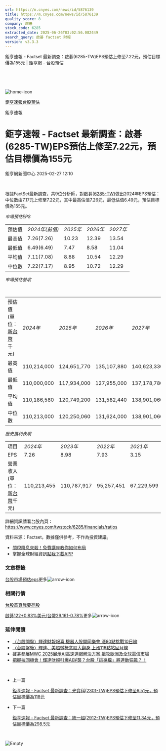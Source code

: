 ```yaml
---
url: https://m.cnyes.com/news/id/5876139
title: https://m.cnyes.com/news/id/5876139
quality_score: 8
company: 啟碁
stock_code: 6285
extracted_date: 2025-06-26T03:02:56.082449
search_query: 啟碁 factset 財報
version: v3.3.3
---
```


鉅亨速報 - Factset 最新調查：啟碁(6285-TW)EPS預估上修至7.22元，預估目標價為155元 | 鉅亨網 - 台股預估

‌

‌

![home-icon](/assets/icons/breadCrumb/symbol-icon-home.svg)

[鉅亨速報](/news/cat/anue_live)[台股預估](/news/cat/tw_forecast)

鉅亨速報

# 鉅亨速報 - Factset 最新調查：啟碁(6285-TW)EPS預估上修至7.22元，預估目標價為155元

鉅亨網新聞中心 2025-02-27 12:10

‌

根據FactSet最新調查，共9位分析師，對啟碁([6285-TW](https://www.cnyes.com/twstock/6285))做出2024年EPS預估：中位數由7.17元上修至7.22元，其中最高估值7.26元，最低估值6.49元，預估目標價為155元。

*市場預估EPS*

|  |  |  |  |  |
| --- | --- | --- | --- | --- |
| 預估值 | *2024年(前值)* | *2025年* | *2026年* | *2027年* |
| 最高值 | 7.26(7.26) | 10.23 | 12.39 | 13.54 |
| 最低值 | 6.49(6.49) | 7.47 | 8.58 | 11.04 |
| 平均值 | 7.11(7.08) | 8.88 | 10.54 | 12.29 |
| 中位數 | 7.22(7.17) | 8.95 | 10.72 | 12.29 |

*市場預估營收*

‌

|  |  |  |  |  |
| --- | --- | --- | --- | --- |
| 預估值 (單位：[新台幣](https://invest.cnyes.com/forex/detail/usdtwd)千元) | *2024年* | *2025年* | *2026年* | *2027年* |
| 最高值 | 110,214,000 | 124,651,770 | 135,107,880 | 140,623,330 |
| 最低值 | 110,000,000 | 117,934,000 | 127,955,000 | 137,178,780 |
| 平均值 | 110,186,580 | 120,749,200 | 131,582,440 | 138,901,060 |
| 中位數 | 110,213,000 | 120,250,060 | 131,624,000 | 138,901,060 |

*歷史獲利表現*

|  |  |  |  |  |
| --- | --- | --- | --- | --- |
| 項目 | *2024年* | *2023年* | *2022年* | *2021年* |
| EPS | 7.26 | 8.98 | 7.93 | 3.15 |
| 營業收入 (單位：[新台幣](https://invest.cnyes.com/forex/detail/usdtwd)千元) | 110,213,455 | 110,787,917 | 95,257,451 | 67,229,599 |

詳細資訊請看台股內頁：  
<https://www.cnyes.com/twstock/6285/financials/ratios>

資料來源：Factset，數據僅供參考，不作為投資建議。

* [關稅降息夾殺！免費講座教你如何布局](https://www.rsc.com.tw/Cnyes_RSC/SeminarBooking2025InvestmentOutlook.aspx?utm_source=anue&utm_medium=usstocks_end)
* 掌握全球財經資訊[點我下載APP](http://www.cnyes.com/app/?utm_source=mweb&utm_medium=HamMenuBanner&utm_campaign=fixed&utm_content=entr)

### 文章標籤

[台股](https://news.cnyes.com/tag/台股 "台股")[市場預估](https://news.cnyes.com/tag/市場預估 "市場預估")[eps](https://news.cnyes.com/tag/eps "eps")更多![arrow-icon](/assets/icons/arrows/arrow-down.svg)

### 相關行情

[台股首頁](https://www.cnyes.com/twstock)[我要存股](https://supr.link/8OHaU)

[啟碁122+0.83%](https://www.cnyes.com/twstock/6285)[美元/台幣29.161-0.78%](https://invest.cnyes.com/forex/detail/USDTWD)更多![arrow-icon](/assets/icons/arrows/arrow-down.svg)

### 延伸閱讀

* [〈台股開盤〉輝達財報報喜 機器人股開同樂會 漲80點挑戰10日線](/news/id/5875824)
* [〈台股盤後〉輝達、美超微概念股大翻身 上漲116點站回月線](/news/id/5874298)
* [啓碁參展MWC 2025展示AI高速連網解決方案 搶攻歐洲及全球電信市場](/news/id/5873933)
* [把握拉回機會！輝達財報引爆AI逆襲？台股「這幾檔」將連動狂飆？！](/news/id/5873860)

‌

* 上一篇

  [鉅亨速報 - Factset 最新調查：光寶科(2301-TW)EPS預估下修至6.51元，預估目標價為118元](/news/id/5877205)
* 下一篇

  [鉅亨速報 - Factset 最新調查：統一超(2912-TW)EPS預估下修至11.34元，預估目標價為298.5元](/news/id/5875956)

‌

![Empty](/assets/icons/skeleton/empty-image.svg)

‌